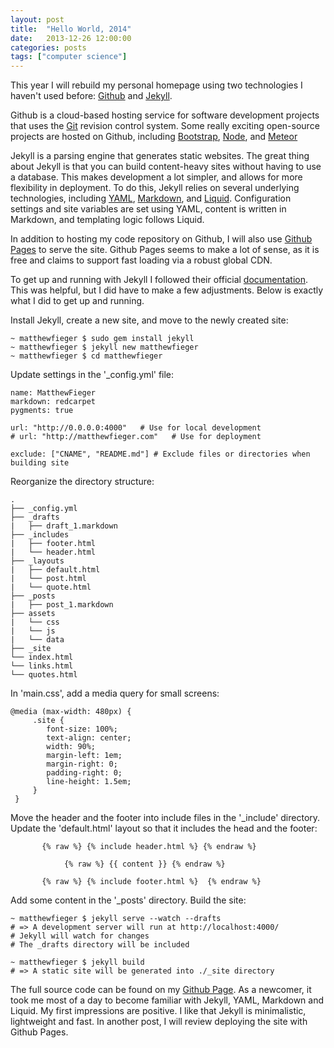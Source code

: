 ```yaml
---
layout: post
title:  "Hello World, 2014"
date:   2013-12-26 12:00:00
categories: posts
tags: ["computer science"]
---
```


This year I will rebuild my personal homepage using two technologies I haven't used before: [Github](https://github.com/) and [Jekyll](http://jekyllrb.com/).

Github is a cloud-based hosting service for software development projects that uses the [Git](http://git-scm.com/) revision control system.  Some really exciting open-source projects are hosted on Github, including [Bootstrap](https://github.com/twbs/bootstrap), [Node](https://github.com/joyent/node), and [Meteor](https://github.com/meteor/meteor)

Jekyll is a parsing engine that generates static websites.  The great thing about Jekyll is that you can build content-heavy sites without having to use a database.  This makes development a lot simpler, and allows for more flexibility in deployment.  To do this, Jekyll relies on several underlying technologies, including [YAML](http://www.yaml.org/), [Markdown](http://daringfireball.net/projects/markdown/), and [Liquid](http://liquidmarkup.org/).  Configuration settings and site variables are set using YAML, content is written in Markdown, and templating logic follows Liquid.

In addition to hosting my code repository on Github, I will also use [Github Pages](http://pages.github.com/) to serve the site.  Github Pages seems to make a lot of sense, as it is free and claims to support fast loading via a robust global CDN.

To get up and running with Jekyll I followed their official [documentation](http://jekyllrb.com/docs/home/).  This was helpful, but I did have to make a few adjustments.  Below is exactly what I did to get up and running.

Install Jekyll, create a new site, and move to the newly created site:

	~ matthewfieger $ sudo gem install jekyll
	~ matthewfieger $ jekyll new matthewfieger
	~ matthewfieger $ cd matthewfieger

Update settings in the '_config.yml' file:

	name: MatthewFieger
	markdown: redcarpet
	pygments: true

	url: "http://0.0.0.0:4000"   # Use for local development
	# url: "http://matthewfieger.com"   # Use for deployment

	exclude: ["CNAME", "README.md"] # Exclude files or directories when building site


Reorganize the directory structure:

	.
	├── _config.yml
	├── _drafts
	|   ├── draft_1.markdown
	├── _includes
	|   ├── footer.html
	|   └── header.html
	├── _layouts
	|   ├── default.html
	|   └── post.html
	|   └── quote.html
	├── _posts
	|   ├── post_1.markdown
	├── assets
	|   └── css
	|   └── js
	|   └── data
	├── _site
	└── index.html
	└── links.html
	└── quotes.html


In 'main.css', add a media query for small screens:

	@media (max-width: 480px) {
		 .site {
			font-size: 100%;
			text-align: center;
			width: 90%;
			margin-left: 1em;
			margin-right: 0;
			padding-right: 0;
			line-height: 1.5em;
		 }
 	 }


Move the header and the footer into include files in the '_include' directory.  Update the 'default.html' layout so that it includes the head and the footer:

	       {% raw %} {% include header.html %} {% endraw %}

           		{% raw %} {{ content }} {% endraw %}

           {% raw %} {% include footer.html %}  {% endraw %}

Add some content in the '_posts' directory.  Build the site:

	~ matthewfieger $ jekyll serve --watch --drafts
	# => A development server will run at http://localhost:4000/
	# Jekyll will watch for changes
	# The _drafts directory will be included

	~ matthewfieger $ jekyll build
	# => A static site will be generated into ./_site directory

The full source code can be found on my [Github Page](https://github.com/matthewfieger/matthewfieger.github.io).  As a newcomer, it took me most of a day to become familiar with Jekyll, YAML, Markdown and Liquid. My first impressions are positive.  I like that Jekyll is minimalistic, lightweight and fast.  In another post, I will review deploying the site with Github Pages.